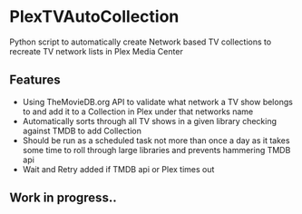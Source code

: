 # PlexTVAutoCollection
Python script to automatically create Network based TV collections to recreate TV network lists in Plex Media Center

## Features
- Using TheMovieDB.org API to validate what network a TV show belongs to and add it to a Collection in Plex under that networks name
- Automatically sorts through all TV shows in a given library checking against TMDB to add Collection
- Should be run as a scheduled task not more than once a day as it takes some time to roll through large libraries and prevents hammering TMDB api
- Wait and Retry added if TMDB api or Plex times out

## Work in progress..
